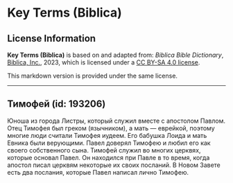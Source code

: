 # Key Terms (Biblica)

## License Information

**Key Terms (Biblica)** is based on and adapted from: _Biblica Bible Dictionary_, [Biblica, Inc.](https://www.biblica.com/), 2023, which is licensed under a [CC BY-SA 4.0 license](https://creativecommons.org/licenses/by-sa/4.0/legalcode.en).

This markdown version is provided under the same license.



--------------------------------

## Тимофей (id: 193206)

Юноша из города Листры, который служил вместе с апостолом Павлом. Отец Тимофея был греком (язычником), а мать — еврейкой, поэтому многие люди считали Тимофея иудеем. Его бабушка Лоида и мать Евника были верующими. Павел доверял Тимофею и любил его как своего собственного сына. Тимофей служил во многих церквях, которые основал Павел. Он находился при Павле в то время, когда апостол писал церквям некоторые их своих посланий. В Новом Завете есть два послания, которые Павел написал лично Тимофею.


